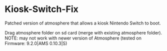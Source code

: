 # Kiosk-Switch-Fix 
Patched version of atmosphere that allows a kiosk Nintendo Switch to boot.  

Drag atmosphere folder on sd card (merge with existing atmosphere folder).  
NOTE: may not work with newer version of Atmosphere 
(tested on Firmware: 9.2.0|AMS 0.10.3|S)
